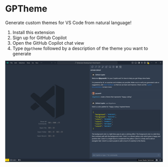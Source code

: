 # GPTheme

Generate custom themes for VS Code from natural language!

1. Install this extension
2. Sign up for GitHub Copilot
3. Open the GitHub Copilot chat view
4. Type `@gptheme` followed by a description of the theme you want to generate

![Generate themes from Copilot Chat](image.png)